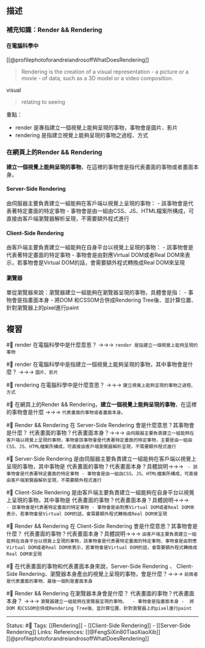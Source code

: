 ## 描述

### 補充知識：Render && Rendering



#### 在電腦科學中

[[@profilephotoforandreiandrosoffWhatDoesRendering]]

> Rendering is the creation of a visual representation - a picture or a movie - of data, such as a 3D model or a video composition.

visual 
> relating to seeing

重點：
- render 是專指建立一個視覺上能夠呈現的事物，事物會是圖片、影片
- rendering 是指建立視覺上能夠呈現的事物之過程、方式

### 在網頁上的Render && Rendering 

**建立一個視覺上能夠呈現的事物**，在這裡的事物會是指代表畫面的事物或者畫面本身。

#### Server-Side Rendering 
由伺服器主要負責建立一組能夠在客戶端以視覺上呈現的事物：
	- 該事物會是代表著特定畫面的特定事物
	- 事物會是由一組由CSS、JS、HTML檔案所構成，可直接由客戶端瀏覽器解析呈現，不需要額外程式進行


#### Client-Side Rendering 
由客戶端主要負責建立一組能夠在自身平台以視覺上呈現的事物：
	- 該事物會是代表著特定畫面的特定事物
	- 事物會是由對應Virtual DOM或者Real DOM來表示，若事物會是Virtual DOM的話，會需要額外程式轉換成Real DOM來呈現


#### 瀏覽器

單從瀏覽器來說：瀏覽器建立一組能夠在瀏覽器呈現的事物，具體會是指：
	- 事物會是指畫面本身
	-  將DOM 和CSSOM合併成Rendering Tree後、並計算位置、針對瀏覽器上的pixel進行paint


## 複習

#🧠 render 在電腦科學中是什麼意思？ ->->-> `render 是指建立一個視覺上能夠呈現的事物`
<!--SR:!2022-12-06,27,250-->

#🧠 render 在電腦科學中是指建立一個視覺上能夠呈現的事物，其中事物會是什麼？ ->->-> `圖片、影片`
<!--SR:!2022-11-27,20,250-->

#🧠 rendering 在電腦科學中是什麼意思？ ->->-> `建立視覺上能夠呈現的事物之過程、方式`
<!--SR:!2022-12-04,26,250-->


#🧠 在網頁上的Render && Rendering，**建立一個視覺上能夠呈現的事物**，在這裡的事物會是什麼 ->->-> `代表畫面的事物或者畫面本身。`
<!--SR:!2022-11-26,20,250-->

#🧠 Render && Rendering 在 Server-Side Rendering 會是什麼意思？其事物會是什麼？  代表畫面的事物？代表畫面本身？->->-> `由伺服器主要負責建立一組能夠在客戶端以視覺上呈現的事物，事物會該事物會是代表著特定畫面的特定事物，主要是由一組由CSS、JS、HTML檔案所構成，可直接由客戶端瀏覽器解析呈現，不需要額外程式進行`
<!--SR:!2022-12-24,35,250-->


#🧠 Server-Side Rendering 是由伺服器主要負責建立一組能夠在客戶端以視覺上呈現的事物，其中事物是 代表畫面的事物？代表畫面本身？具體說明->->-> `	- 該事物會是代表著特定畫面的特定事物 - 事物會是由一組由CSS、JS、HTML檔案所構成，可直接由客戶端瀏覽器解析呈現，不需要額外程式進行`
<!--SR:!2023-01-10,46,250-->



#🧠 Client-Side Rendering 是由客戶端主要負責建立一組能夠在自身平台以視覺上呈現的事物，其中事物是 代表畫面的事物？代表畫面本身？具體說明->->-> `	- 該事物會是代表著特定畫面的特定事物 - 事物會是由對應Virtual DOM或者Real DOM來表示，若事物會是Virtual DOM的話，會需要額外程式轉換成Real DOM來呈現`
<!--SR:!2022-12-23,34,250-->

#🧠  Render && Rendering 在 Client-Side Rendering 會是什麼意思？其事物會是什麼？ 代表畫面的事物？代表畫面本身？具體說明->->-> `由客戶端主要負責建立一組能夠在自身平台以視覺上呈現的事物，該事物會是代表著特定畫面的特定事物，事物會是由對應Virtual DOM或者Real DOM來表示，若事物會是Virtual DOM的話，會需要額外程式轉換成Real DOM來呈現`
<!--SR:!2022-12-05,26,250-->


#🧠 在代表畫面的事物和代表畫面本身來說，Server-Side Rendering 、 Client-Side Rendering、瀏覽器本身產出的視覺上呈現的事物，會是什麼？->->-> `前兩者是代表畫面的事物、最後一個則是畫面本身`
<!--SR:!2022-11-30,23,250-->

#🧠 Render && Rendering 在瀏覽器本身會是什麼？ 代表畫面的事物？代表畫面本身？ ->->-> `瀏覽器建立一組能夠在瀏覽器呈現的事物。	- 事物會是指畫面本身 -  將DOM 和CSSOM合併成Rendering Tree後、並計算位置、針對瀏覽器上的pixel進行paint`
<!--SR:!2022-12-01,15,210-->

---
Status: #🌱 
Tags:
[[Rendering]] - [[Client-Side Rendering]] - [[Server-Side Rendering]]
Links:
References:
[[@FengSiXin80TiaoXiaoXib]]
[[@profilephotoforandreiandrosoffWhatDoesRendering]]